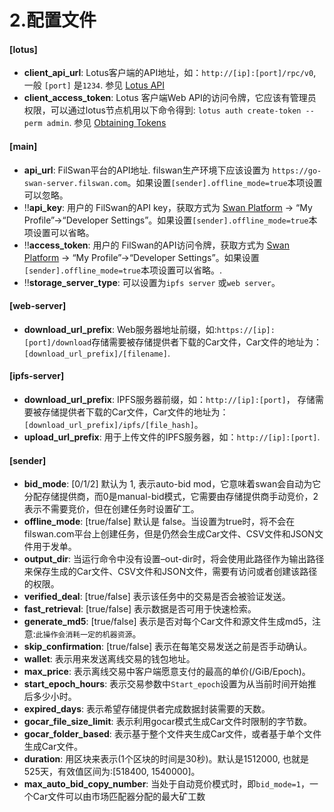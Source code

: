 # 2.配置文件

#### \[lotus] <a href="#lotus" id="lotus"></a>

* **client\_api\_url**: Lotus客户端的API地址，如：`http://[ip]:[port]/rpc/v0`, 一般 `[port]` 是`1234`. 参见 [Lotus API](https://docs.filecoin.io/reference/lotus-api/#features)
* **client\_access\_token**: Lotus 客户端Web API的访问令牌，它应该有管理员权限，可以通过lotus节点机用以下命令得到: `lotus auth create-token --perm admin`. 参见 [Obtaining Tokens](https://docs.filecoin.io/build/lotus/api-tokens/#obtaining-tokens)

#### \[main] <a href="#main" id="main"></a>

* **api\_url**: FilSwan平台的API地址. filswan生产环境下应该设置为 `https://go-swan-server.filswan.com`。如果设置`[sender].offline_mode=true`本项设置可以忽略。
* ‼️**api\_key**: 用户的 FilSwan的API key，获取方式为 [Swan Platform](https://console.filswan.com/#/dashboard) -> “My Profile”->“Developer Settings”。如果设置`[sender].offline_mode=true`本项设置可以省略。
* ‼️**access\_token**: 用户的 FilSwan的API访问令牌，获取方式为 [Swan Platform](https://console.filswan.com/#/dashboard) -> “My Profile”->“Developer Settings”。如果设置`[sender].offline_mode=true`本项设置可以省略。.
* ‼️**storage\_server\_type**: 可以设置为`ipfs server` 或`web server`。

#### \[web-server] <a href="#web-server" id="web-server"></a>

* **download\_url\_prefix**: Web服务器地址前缀，如:`https://[ip]:[port]/download`存储需要被存储提供者下载的Car文件，Car文件的地址为：`[download_url_prefix]/[filename]`.

#### \[ipfs-server] <a href="#ipfs-server" id="ipfs-server"></a>

* **download\_url\_prefix**: IPFS服务器前缀，如：`http://[ip]:[port]`， 存储需要被存储提供者下载的Car文件，Car文件的地址为： `[download_url_prefix]/ipfs/[file_hash]`。
* **upload\_url\_prefix**: 用于上传文件的IPFS服务器，如：`http://[ip]:[port]`.

#### \[sender] <a href="#sender" id="sender"></a>

* **bid\_mode**: \[0/1/2] 默认为 1, 表示auto-bid mod，它意味着swan会自动为它分配存储提供商，而0是manual-bid模式，它需要由存储提供商手动竞价，2表示不需要竞价，但在创建任务时设置矿工。
* **offline\_mode**: \[true/false] 默认是 false。当设置为true时，将不会在filswan.com平台上创建任务，但是仍然会生成Car文件、CSV文件和JSON文件用于发单。
* **output\_dir**: 当运行命令中没有设置–out-dir时，将会使用此路径作为输出路径来保存生成的Car文件、CSV文件和JSON文件，需要有访问或者创建该路径的权限。
* **verified\_deal**: \[true/false] 表示该任务中的交易是否会被验证发送。
* **fast\_retrieval**: \[true/false] 表示数据是否可用于快速检索。
* **generate\_md5**: \[true/false] 表示是否对每个Car文件和源文件生成md5，注意:`此操作会消耗一定的机器资源`。
* **skip\_confirmation**: \[true/false] 表示在每笔交易发送之前是否手动确认。
* **wallet**: 表示用来发送离线交易的钱包地址。
* **max\_price**: 表示离线交易中客户端愿意支付的最高的单价(/GiB/Epoch)。
* **start\_epoch\_hours**: 表示交易参数中`Start_epoch`设置为从当前时间开始推后多少小时。
* **expired\_days**: 表示希望存储提供者完成数据封装需要的天数。
* **gocar\_file\_size\_limit**: 表示利用gocar模式生成Car文件时限制的字节数。
* **gocar\_folder\_based**: 表示基于整个文件夹生成Car文件，或者基于单个文件生成Car文件。
* **duration**: 用区块来表示(1个区块的时间是30秒)。默认是1512000, 也就是525天，有效值区间为:\[518400, 1540000]。
* **max\_auto\_bid\_copy\_number**: 当处于自动竞价模式时，即`bid_mode=1`，一个Car文件可以由市场匹配器分配的最大矿工数
